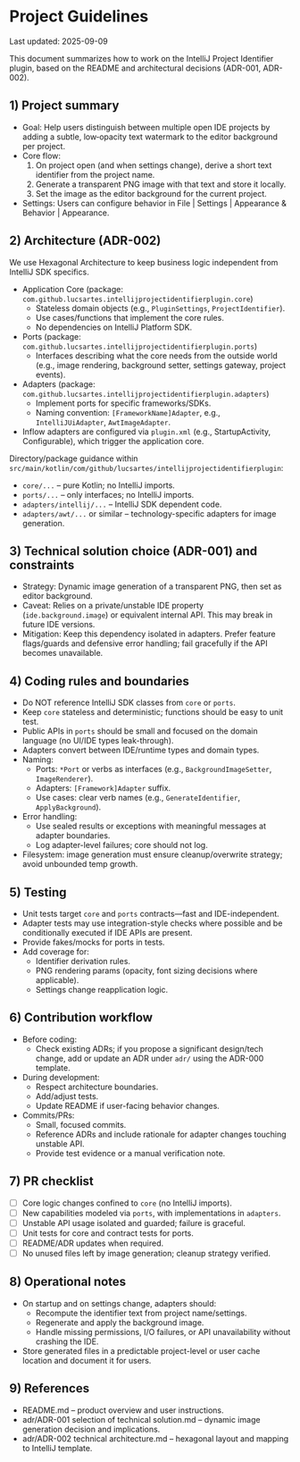 # Project Guidelines

Last updated: 2025-09-09

This document summarizes how to work on the IntelliJ Project Identifier plugin, based on the README and architectural decisions (ADR-001, ADR-002).

## 1) Project summary
- Goal: Help users distinguish between multiple open IDE projects by adding a subtle, low‑opacity text watermark to the editor background per project.
- Core flow:
  1) On project open (and when settings change), derive a short text identifier from the project name.
  2) Generate a transparent PNG image with that text and store it locally.
  3) Set the image as the editor background for the current project.
- Settings: Users can configure behavior in File | Settings | Appearance & Behavior | Appearance.

## 2) Architecture (ADR-002)
We use Hexagonal Architecture to keep business logic independent from IntelliJ SDK specifics.
- Application Core (package: `com.github.lucsartes.intellijprojectidentifierplugin.core`)
  - Stateless domain objects (e.g., `PluginSettings`, `ProjectIdentifier`).
  - Use cases/functions that implement the core rules.
  - No dependencies on IntelliJ Platform SDK.
- Ports (package: `com.github.lucsartes.intellijprojectidentifierplugin.ports`)
  - Interfaces describing what the core needs from the outside world (e.g., image rendering, background setter, settings gateway, project events).
- Adapters (package: `com.github.lucsartes.intellijprojectidentifierplugin.adapters`)
  - Implement ports for specific frameworks/SDKs.
  - Naming convention: `[FrameworkName]Adapter`, e.g., `IntelliJUiAdapter`, `AwtImageAdapter`.
- Inflow adapters are configured via `plugin.xml` (e.g., StartupActivity, Configurable), which trigger the application core.

Directory/package guidance within `src/main/kotlin/com/github/lucsartes/intellijprojectidentifierplugin`:
- `core/...` – pure Kotlin; no IntelliJ imports.
- `ports/...` – only interfaces; no IntelliJ imports.
- `adapters/intellij/...` – IntelliJ SDK dependent code.
- `adapters/awt/...` or similar – technology-specific adapters for image generation.

## 3) Technical solution choice (ADR-001) and constraints
- Strategy: Dynamic image generation of a transparent PNG, then set as editor background.
- Caveat: Relies on a private/unstable IDE property (`ide.background.image`) or equivalent internal API. This may break in future IDE versions.
- Mitigation: Keep this dependency isolated in adapters. Prefer feature flags/guards and defensive error handling; fail gracefully if the API becomes unavailable.

## 4) Coding rules and boundaries
- Do NOT reference IntelliJ SDK classes from `core` or `ports`.
- Keep `core` stateless and deterministic; functions should be easy to unit test.
- Public APIs in `ports` should be small and focused on the domain language (no UI/IDE types leak-through).
- Adapters convert between IDE/runtime types and domain types.
- Naming:
  - Ports: `*Port` or verbs as interfaces (e.g., `BackgroundImageSetter`, `ImageRenderer`).
  - Adapters: `[Framework]Adapter` suffix.
  - Use cases: clear verb names (e.g., `GenerateIdentifier`, `ApplyBackground`).
- Error handling:
  - Use sealed results or exceptions with meaningful messages at adapter boundaries.
  - Log adapter-level failures; core should not log.
- Filesystem: image generation must ensure cleanup/overwrite strategy; avoid unbounded temp growth.

## 5) Testing
- Unit tests target `core` and `ports` contracts—fast and IDE-independent.
- Adapter tests may use integration-style checks where possible and be conditionally executed if IDE APIs are present.
- Provide fakes/mocks for ports in tests.
- Add coverage for:
  - Identifier derivation rules.
  - PNG rendering params (opacity, font sizing decisions where applicable).
  - Settings change reapplication logic.

## 6) Contribution workflow
- Before coding:
  - Check existing ADRs; if you propose a significant design/tech change, add or update an ADR under `adr/` using the ADR-000 template.
- During development:
  - Respect architecture boundaries.
  - Add/adjust tests.
  - Update README if user-facing behavior changes.
- Commits/PRs:
  - Small, focused commits.
  - Reference ADRs and include rationale for adapter changes touching unstable API.
  - Provide test evidence or a manual verification note.

## 7) PR checklist
- [ ] Core logic changes confined to `core` (no IntelliJ imports).
- [ ] New capabilities modeled via `ports`, with implementations in `adapters`.
- [ ] Unstable API usage isolated and guarded; failure is graceful.
- [ ] Unit tests for core and contract tests for ports.
- [ ] README/ADR updates when required.
- [ ] No unused files left by image generation; cleanup strategy verified.

## 8) Operational notes
- On startup and on settings change, adapters should:
  - Recompute the identifier text from project name/settings.
  - Regenerate and apply the background image.
  - Handle missing permissions, I/O failures, or API unavailability without crashing the IDE.
- Store generated files in a predictable project-level or user cache location and document it for users.

## 9) References
- README.md – product overview and user instructions.
- adr/ADR-001 selection of technical solution.md – dynamic image generation decision and implications.
- adr/ADR-002 technical architecture.md – hexagonal layout and mapping to IntelliJ template.
